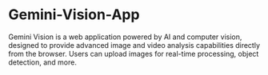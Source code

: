 # Gemini-Vision-App
Gemini Vision is a web application powered by AI and computer vision, designed to provide advanced image and video analysis capabilities directly from the browser. Users can upload images for real-time processing, object detection, and more.
